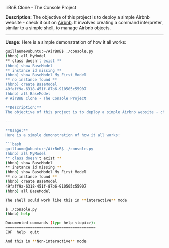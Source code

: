 irBnB Clone - The Console Project

**Description:**
The objective of this project is to deploy a simple Airbnb website - check it out on [Airbnb](https://www.airbnb.com/). It involves creating a command interpreter, similar to a simple shell, to manage Airbnb objects.

---

**Usage:**
Here is a simple demonstration of how it all works:

```bash
guillaume@ubuntu:~/AirBnB$ ./console.py
(hbnb) all MyModel
** class doesn't exist **
(hbnb) show BaseModel
** instance id missing **
(hbnb) show BaseModel My_First_Model
** no instance found **
(hbnb) create BaseModel
49faff9a-6318-451f-87b6-910505c55907
(hbnb) all BaseModel
# AirBnB Clone - The Console Project

**Description:**
The objective of this project is to deploy a simple Airbnb website - check it out on [Airbnb](https://www.airbnb.com/). It involves creating a command interpreter, similar to a simple shell, to manage Airbnb objects.

---

**Usage:**
Here is a simple demonstration of how it all works:

```bash
guillaume@ubuntu:~/AirBnB$ ./console.py
(hbnb) all MyModel
** class doesn't exist **
(hbnb) show BaseModel
** instance id missing **
(hbnb) show BaseModel My_First_Model
** no instance found **
(hbnb) create BaseModel
49faff9a-6318-451f-87b6-910505c55907
(hbnb) all BaseModel

The shell sould work like this in **interactive** mode

$ ./console.py
(hbnb) help

Documented commands (type help <topic>):
========================================
EOF  help  quit

And this in **Non-interactive** mode

